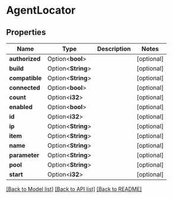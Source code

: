 # AgentLocator

## Properties

Name | Type | Description | Notes
------------ | ------------- | ------------- | -------------
**authorized** | Option<**bool**> |  | [optional]
**build** | Option<**String**> |  | [optional]
**compatible** | Option<**String**> |  | [optional]
**connected** | Option<**bool**> |  | [optional]
**count** | Option<**i32**> |  | [optional]
**enabled** | Option<**bool**> |  | [optional]
**id** | Option<**i32**> |  | [optional]
**ip** | Option<**String**> |  | [optional]
**item** | Option<**String**> |  | [optional]
**name** | Option<**String**> |  | [optional]
**parameter** | Option<**String**> |  | [optional]
**pool** | Option<**String**> |  | [optional]
**start** | Option<**i32**> |  | [optional]

[[Back to Model list]](../README.md#documentation-for-models) [[Back to API list]](../README.md#documentation-for-api-endpoints) [[Back to README]](../README.md)


